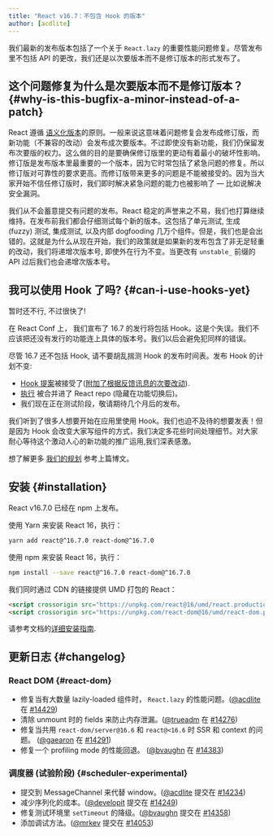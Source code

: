 ```yaml
---
title: "React v16.7：不包含 Hook 的版本"
author: [acdlite]
---
```


我们最新的发布版本包括了一个关于 `React.lazy` 的重要性能问题修复。尽管发布里不包括 API 的更改，我们还是以次要版本而不是修订版本的形式发布了。

## 这个问题修复为什么是次要版本而不是修订版本？ {#why-is-this-bugfix-a-minor-instead-of-a-patch}

React 遵循 [语义化版本](/docs/faq-versioning.html)的原则。一般来说这意味着问题修复会发布成修订版，而新功能（不兼容的改动）会发布成次要版本。不过即使没有新功能，我们仍保留发布次要版的权力。这么做的目的是要确保修订版里的更动有着最小的破坏性影响。修订版是发布版本里最重要的一个版本，因为它时常包括了紧急问题的修复。所以修订版对可靠性的要求更高。而修订版带来更多的问题是不能被接受的。因为当大家开始不信任修订版时，我们即时解决紧急问题的能力也被影响了 — 比如说解决安全漏洞。

我们从不会蓄意提交有问题的发布。React 稳定的声誉来之不易，我们也打算继续维持。在发布前我们都会仔细测试每个新的版本。这包括了单元测试, 生成 (fuzzy) 测试, 集成测试, 以及内部 dogfooding 几万个组件。但是，我们也是会出错的。这就是为什么从现在开始，我们的政策就是如果新的发布包含了非无足轻重的改动，我们将递增次版本号, 即使外在行为不变。当更改有 `unstable_` 前缀的 API 过后我们也会递增次版本号。

## 我可以使用 Hook 了吗? {#can-i-use-hooks-yet}

暂时还不行, 不过很快了!

在 React Conf 上， 我们宣布了 16.7 的发行将包括 Hook。这是个失误。我们不应该把还没有发行的功能连上具体的版本号。我们以后会避免犯同样的错误。

尽管 16.7 还不包括 Hook, 请不要胡乱揣测 Hook 的发布时间表。发布 Hook 的计划不变:

- [Hook 提案](https://github.com/reactjs/rfcs/pull/68)被接受了([附加了根据反馈讯息的次要改动](https://github.com/reactjs/rfcs/pull/68#issuecomment-439314884)).
- [执行](https://github.com/facebook/react/commit/7bee9fbdd49aa5b9365a94b0ddf6db04bc1bf51c) 被合并进了 React repo (隐藏在功能切换后)。
- 我们现在正在测试阶段，敬请期待几个月后的发布。

我们听到了很多人想要开始在应用里使用 Hook。我们也迫不及待的想要发表！但是因为 Hook 会改变大家写组件的方式，我们决定多花些时间处理细节。对大家耐心等待这个激动人心的新功能的推广运用,我们深表感激。

想了解更多 [我们的规划](/blog/2018/11/27/react-16-roadmap.html) 参考上篇博文。

## 安装 {#installation}

React v16.7.0 已经在 npm 上发布。

使用 Yarn 来安装 React 16，执行：

```bash
yarn add react@^16.7.0 react-dom@^16.7.0
```

使用 npm 来安装 React 16，执行：

```bash
npm install --save react@^16.7.0 react-dom@^16.7.0
```

我们同时通过 CDN 的链接提供 UMD 打包的 React：

```html
<script crossorigin src="https://unpkg.com/react@16/umd/react.production.min.js"></script>
<script crossorigin src="https://unpkg.com/react-dom@16/umd/react-dom.production.min.js"></script>
```

请参考文档的[详细安装指南](/docs/installation.html).

## 更新日志 {#changelog}

### React DOM {#react-dom}

* 修复当有大数量 lazily-loaded 组件时， `React.lazy` 的性能问题。([@acdlite](http://github.com/acdlite) 在 [#14429](https://github.com/facebook/react/pull/14429))
* 清除 unmount 时的 fields 来防止内存泄漏。([@trueadm](http://github.com/trueadm) 在 [#14276](https://github.com/facebook/react/pull/14276))
* 修复当共用 `react-dom/server@16.6` 和 `react@<16.6` 时 SSR 和 context 的问题。 ([@gaearon](http://github.com/gaearon) 在 [#14291](https://github.com/facebook/react/pull/14291))
* 修复一个 profiling mode 的性能回退。 ([@bvaughn](http://github.com/bvaughn) 在 [#14383](https://github.com/facebook/react/pull/14383))

### 调度器 (试验阶段) {#scheduler-experimental}

* 提交到 MessageChannel 来代替 window。([@acdlite](http://github.com/acdlite) 提交在 [#14234](https://github.com/facebook/react/pull/14234))
* 减少序列化的成本。([@developit](http://github.com/developit) 提交在 [#14249](https://github.com/facebook/react/pull/14249))
* 修复测试环境里 `setTimeout` 的降级。([@bvaughn](http://github.com/bvaughn) 提交在 [#14358](https://github.com/facebook/react/pull/14358))
* 添加调试方法。([@mrkev](http://github.com/mrkev) 提交在 [#14053](https://github.com/facebook/react/pull/14053))

